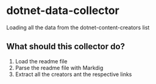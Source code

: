 # dotnet-data-collector
Loading all the data from the dotnet-content-creators list


## What should this collector do?

1. Load the readme file
2. Parse the readme file with Markdig
3. Extract all the creators ant the respective links
